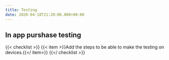 ```yaml
---
title: Testing
date: 2020-04-18T21:20:06.000+00:00
---
```


## In app purshase testing
{{< checklist >}}
  {{< item >}}Add the steps to be able to make the testing on devices.{{</ item>}}
{{</ checklist >}}